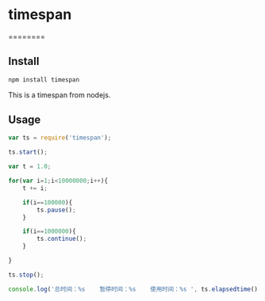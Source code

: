 # timespan
========

## Install

```bash
npm install timespan
```

This is a timespan from nodejs.


## Usage

```js
var ts = require('timespan');

ts.start();

var t = 1.0;

for(var i=1;i<10000000;i++){
	t += i;

	if(i==100000){
		ts.pause();
	}

	if(i==1000000){
		ts.continue();
	}

}

ts.stop();

console.log('总时间：%s    暂停时间：%s    使用时间：%s ', ts.elapsedtime(), ts.pausetime(), ts.usedtime());
```
